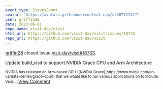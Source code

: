 ```yaml
---
event_type: IssuesEvent
avatar: "https://avatars.githubusercontent.com/u/26772741?"
user: griffin28
date: 2023-06-01
repo_name: visit-dav/visit
html_url: https://github.com/visit-dav/visit/issues/18733
repo_url: https://github.com/visit-dav/visit
---
```


<a href='https://github.com/griffin28' target='_blank'>griffin28</a> closed issue <a href='https://github.com/visit-dav/visit/issues/18733' target='_blank'>visit-dav/visit#18733</a>.

<p>Update build_visit to support NVIDIA Grace CPU and Arm Architecture</p><small>NVIDIA has released an Arm-based CPU ([NVIDIA Grace](https://www.nvidia.com/en-us/data-center/grace-cpu/)) that we would like to run various applications on to include VisIt. ...</small><a href='https://github.com/visit-dav/visit/issues/18733' target='_blank'>View Comment</a>